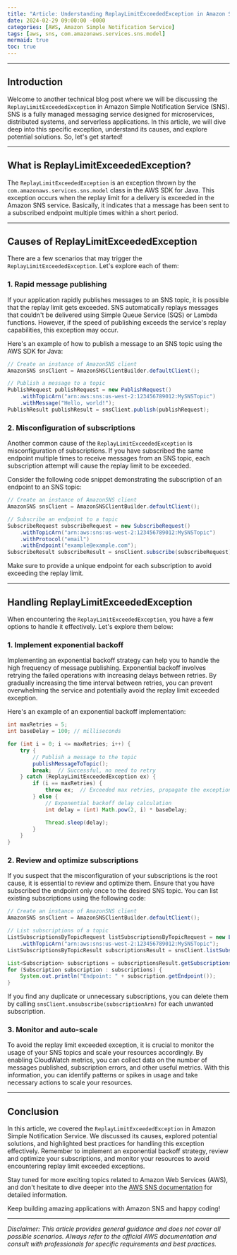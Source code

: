 ```yaml
---
title: "Article: Understanding ReplayLimitExceededException in Amazon Simple Notification Service"
date: 2024-02-29 09:00:00 -0000
categories: [AWS, Amazon Simple Notification Service]
tags: [aws, sns, com.amazonaws.services.sns.model]
mermaid: true
toc: true
---
```



---

## Introduction

Welcome to another technical blog post where we will be discussing the `ReplayLimitExceededException` in Amazon Simple Notification Service (SNS). SNS is a fully managed messaging service designed for microservices, distributed systems, and serverless applications. In this article, we will dive deep into this specific exception, understand its causes, and explore potential solutions. So, let's get started!

---

## What is ReplayLimitExceededException?

The `ReplayLimitExceededException` is an exception thrown by the `com.amazonaws.services.sns.model` class in the AWS SDK for Java. This exception occurs when the replay limit for a delivery is exceeded in the Amazon SNS service. Basically, it indicates that a message has been sent to a subscribed endpoint multiple times within a short period.

---

## Causes of ReplayLimitExceededException

There are a few scenarios that may trigger the `ReplayLimitExceededException`. Let's explore each of them:

### 1. Rapid message publishing

If your application rapidly publishes messages to an SNS topic, it is possible that the replay limit gets exceeded. SNS automatically replays messages that couldn't be delivered using Simple Queue Service (SQS) or Lambda functions. However, if the speed of publishing exceeds the service's replay capabilities, this exception may occur.

Here's an example of how to publish a message to an SNS topic using the AWS SDK for Java:

```java
// Create an instance of AmazonSNS client
AmazonSNS snsClient = AmazonSNSClientBuilder.defaultClient();

// Publish a message to a topic
PublishRequest publishRequest = new PublishRequest()
    .withTopicArn("arn:aws:sns:us-west-2:123456789012:MySNSTopic")
    .withMessage("Hello, world!");
PublishResult publishResult = snsClient.publish(publishRequest);
```

### 2. Misconfiguration of subscriptions

Another common cause of the `ReplayLimitExceededException` is misconfiguration of subscriptions. If you have subscribed the same endpoint multiple times to receive messages from an SNS topic, each subscription attempt will cause the replay limit to be exceeded.

Consider the following code snippet demonstrating the subscription of an endpoint to an SNS topic:

```java
// Create an instance of AmazonSNS client
AmazonSNS snsClient = AmazonSNSClientBuilder.defaultClient();

// Subscribe an endpoint to a topic
SubscribeRequest subscribeRequest = new SubscribeRequest()
    .withTopicArn("arn:aws:sns:us-west-2:123456789012:MySNSTopic")
    .withProtocol("email")
    .withEndpoint("example@example.com");
SubscribeResult subscribeResult = snsClient.subscribe(subscribeRequest);
```

Make sure to provide a unique endpoint for each subscription to avoid exceeding the replay limit.

---

## Handling ReplayLimitExceededException

When encountering the `ReplayLimitExceededException`, you have a few options to handle it effectively. Let's explore them below:

### 1. Implement exponential backoff

Implementing an exponential backoff strategy can help you to handle the high frequency of message publishing. Exponential backoff involves retrying the failed operations with increasing delays between retries. By gradually increasing the time interval between retries, you can prevent overwhelming the service and potentially avoid the replay limit exceeded exception.

Here's an example of an exponential backoff implementation:

```java
int maxRetries = 5;
int baseDelay = 100; // milliseconds

for (int i = 0; i <= maxRetries; i++) {
    try {
        // Publish a message to the topic
        publishMessageToTopic();
        break;  // Successful, no need to retry
    } catch (ReplayLimitExceededException ex) {
        if (i == maxRetries) {
            throw ex;  // Exceeded max retries, propagate the exception
        } else {
            // Exponential backoff delay calculation
            int delay = (int) Math.pow(2, i) * baseDelay;

            Thread.sleep(delay);
        }
    }
}
```

### 2. Review and optimize subscriptions

If you suspect that the misconfiguration of your subscriptions is the root cause, it is essential to review and optimize them. Ensure that you have subscribed the endpoint only once to the desired SNS topic. You can list existing subscriptions using the following code:

```java
// Create an instance of AmazonSNS client
AmazonSNS snsClient = AmazonSNSClientBuilder.defaultClient();

// List subscriptions of a topic
ListSubscriptionsByTopicRequest listSubscriptionsByTopicRequest = new ListSubscriptionsByTopicRequest()
    .withTopicArn("arn:aws:sns:us-west-2:123456789012:MySNSTopic");
ListSubscriptionsByTopicResult subscriptionsResult = snsClient.listSubscriptionsByTopic(listSubscriptionsByTopicRequest);

List<Subscription> subscriptions = subscriptionsResult.getSubscriptions();
for (Subscription subscription : subscriptions) {
    System.out.println("Endpoint: " + subscription.getEndpoint());
}
```

If you find any duplicate or unnecessary subscriptions, you can delete them by calling `snsClient.unsubscribe(subscriptionArn)` for each unwanted subscription.

### 3. Monitor and auto-scale

To avoid the replay limit exceeded exception, it is crucial to monitor the usage of your SNS topics and scale your resources accordingly. By enabling CloudWatch metrics, you can collect data on the number of messages published, subscription errors, and other useful metrics. With this information, you can identify patterns or spikes in usage and take necessary actions to scale your resources.

---

## Conclusion

In this article, we covered the `ReplayLimitExceededException` in Amazon Simple Notification Service. We discussed its causes, explored potential solutions, and highlighted best practices for handling this exception effectively. Remember to implement an exponential backoff strategy, review and optimize your subscriptions, and monitor your resources to avoid encountering replay limit exceeded exceptions.

Stay tuned for more exciting topics related to Amazon Web Services (AWS), and don't hesitate to dive deeper into the [AWS SNS documentation](https://docs.aws.amazon.com/sns/index.html) for detailed information.

Keep building amazing applications with Amazon SNS and happy coding!

---

*Disclaimer: This article provides general guidance and does not cover all possible scenarios. Always refer to the official AWS documentation and consult with professionals for specific requirements and best practices.*